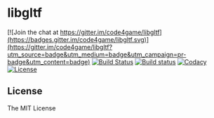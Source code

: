 # libgltf

[![Join the chat at https://gitter.im/code4game/libgltf](https://badges.gitter.im/code4game/libgltf.svg)](https://gitter.im/code4game/libgltf?utm_source=badge&utm_medium=badge&utm_campaign=pr-badge&utm_content=badge)
[![Build Status](https://travis-ci.org/code4game/libgltf.svg?branch=master)](https://travis-ci.org/code4game/libgltf)
[![Build status](https://ci.appveyor.com/api/projects/status/jkx8aoyafsn9ce4t?svg=true)](https://ci.appveyor.com/project/code4game/libgltf)
[![Codacy](https://api.codacy.com/project/badge/Grade/fa7ee9a5bc9b4befb703298ca721bc9a)](https://www.codacy.com/app/code4game/libgltf?utm_source=github.com&amp;utm_medium=referral&amp;utm_content=code4game/libgltf&amp;utm_campaign=Badge_Grade)
[![License](https://img.shields.io/badge/license-MIT-blue.svg)](https://github.com/code4game/libgltf/blob/master/LICENSE)

## License

The MIT License
